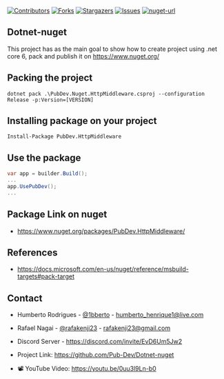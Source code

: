 [![Contributors][contributors-shield]][contributors-url]
[![Forks][forks-shield]][forks-url]
[![Stargazers][stars-shield]][stars-url]
[![Issues][issues-shield]][issues-url]
[![nuget-url][nuget-url]][nuget-url]

## Dotnet-nuget

This project has as the main goal to show how to create project using .net core 6, pack and publish it on https://www.nuget.org/

## Packing the project

```
dotnet pack .\PubDev.Nuget.HttpMiddleware.csproj --configuration Release -p:Version=[VERSION]
```

## Installing package on your project

```
Install-Package PubDev.HttpMiddleware
```

## Use the package

```csharp
var app = builder.Build();
...
app.UsePubDev();
...
```

## Package Link on nuget

- https://www.nuget.org/packages/PubDev.HttpMiddleware/

## References

- https://docs.microsoft.com/en-us/nuget/reference/msbuild-targets#pack-target

<!-- CONTACT -->
## Contact

- Humberto Rodrigues - [@1bberto](https://instagram.com/1bberto) - humberto_henrique1@live.com
- Rafael Nagai - [@rafakenji23](https://instagram.com/rafakenji23) - rafakenji23@gmail.com

- Discord Server - https://discord.com/invite/EvD6Um5Jw2

- Project Link: https://github.com/Pub-Dev/Dotnet-nuget
- 📽 YouTube Video: https://youtu.be/0uu3l9Ln-b0

<!-- MARKDOWN LINKS & IMAGES -->
<!-- https://www.markdownguide.org/basic-syntax/#reference-style-links -->
[contributors-shield]: https://img.shields.io/github/contributors/Pub-Dev/Dotnet-nuget.svg?style=for-the-badge
[contributors-url]: https://github.com/Pub-Dev/Dotnet-nuget/graphs/contributors
[forks-shield]: https://img.shields.io/github/forks/Pub-Dev/Dotnet-nuget.svg?style=for-the-badge
[forks-url]: https://github.com/Pub-Dev/Dotnet-nuget/network/members
[stars-shield]: https://img.shields.io/github/stars/Pub-Dev/Dotnet-nuget.svg?style=for-the-badge
[stars-url]: https://github.com/Pub-Dev/Dotnet-nuget/stargazers
[issues-shield]: https://img.shields.io/github/issues/Pub-Dev/Dotnet-nuget.svg?style=for-the-badge
[issues-url]: https://github.com/Pub-Dev/Dotnet-nuget/issues
[nuget-url]: https://img.shields.io/nuget/v/PubDev.HttpMiddleware?style=for-the-badge
